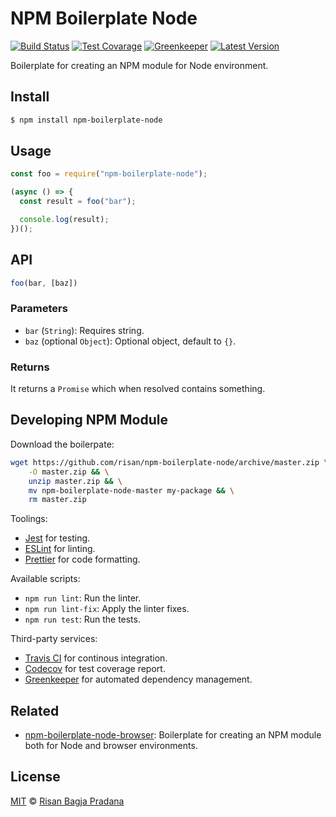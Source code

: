 # NPM Boilerplate Node

[![Build Status](https://flat.badgen.net/travis/risan/npm-boilerplate-note)](https://travis-ci.org/risan/npm-boilerplate-note)
[![Test Covarage](https://flat.badgen.net/codecov/c/github/risan/npm-boilerplate-note)](https://codecov.io/gh/risan/npm-boilerplate-note)
[![Greenkeeper](https://badges.greenkeeper.io/risan/npm-boilerplate-note.svg?style=flat-square)](https://greenkeeper.io)
[![Latest Version](https://flat.badgen.net/npm/v/npm-boilerplate-note)](https://www.npmjs.com/package/npm-boilerplate-note)

Boilerplate for creating an NPM module for Node environment.

## Install

```bash
$ npm install npm-boilerplate-node
```

## Usage

```js
const foo = require("npm-boilerplate-node");

(async () => {
  const result = foo("bar");

  console.log(result);
})();
```

## API

```js
foo(bar, [baz])
```

### Parameters

* `bar` (`String`): Requires string.
* `baz` (optional `Object`): Optional object, default to `{}`.

### Returns

It returns a `Promise` which when resolved contains something.

## Developing NPM Module

Download the boilerpate:

```bash
wget https://github.com/risan/npm-boilerplate-node/archive/master.zip \
    -O master.zip && \
    unzip master.zip && \
    mv npm-boilerplate-node-master my-package && \
    rm master.zip
```

Toolings:

* [Jest](https://jestjs.io/) for testing.
* [ESLint](https://eslint.org/) for linting.
* [Prettier](https://prettier.io/) for code formatting.

Available scripts:

* `npm run lint`: Run the linter.
* `npm run lint-fix`: Apply the linter fixes.
* `npm run test`: Run the tests.

Third-party services:

* [Travis CI](https://travis-ci.org/) for continous integration.
* [Codecov](https://codecov.io/) for test coverage report.
* [Greenkeeper](https://greenkeeper.io/) for automated dependency management.

## Related

* [npm-boilerplate-node-browser](https://github.com/risan/npm-boilerplate-node-browser): Boilerplate for creating an NPM module both for Node and browser environments.

## License

[MIT](https://github.com/risan/npm-boilerplate-node/blob/master/LICENSE) © [Risan Bagja Pradana](https://bagja.net)
